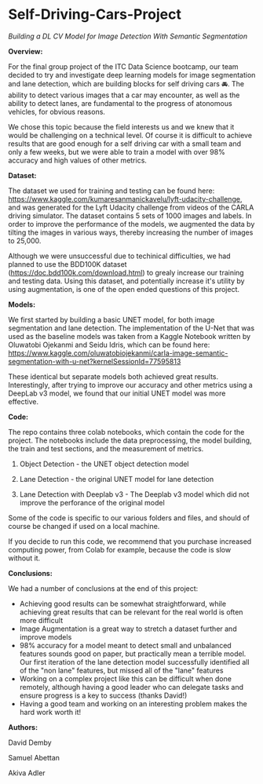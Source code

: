 # Self-Driving-Cars-Project
*Building a DL CV Model for Image Detection With Semantic Segmentation*

**Overview:**

For the final group project of the ITC Data Science bootcamp, our team decided to try and investigate deep learning models for image segmentation and lane detection, which are building blocks for self driving cars 🚘. The ability to detect various images that a car may encounter, as well as the ability to detect lanes, are fundamental to the progress of atonomous vehicles, for obvious reasons. 

We chose this topic because the field interests us and we knew that it would be challenging on a technical level. Of course it is difficult to achieve results that are good enough for a self driving car with a small team and only a few weeks, but we were able to train a model with over 98% accuracy and high values of other metrics. 

**Dataset:**

The dataset we used for training and testing can be found here: https://www.kaggle.com/kumaresanmanickavelu/lyft-udacity-challenge, and was generated for the Lyft Udacity challenge from videos of the CARLA driving simulator. The dataset contains 5 sets of 1000 images and labels. In order to improve the performance of the models, we augmented the data by tilting the images in various ways, thereby increasing the number of images to 25,000. 

Although we were unsuccessful due to techinical difficulties, we had planned to use the BDD100K dataset (https://doc.bdd100k.com/download.html) to grealy increase our training and testing data. Using this dataset, and potentially increase it's utility by using augmentation, is one of the open ended questions of this project.

**Models:**

We first started by building a basic UNET model, for both image segmentation and lane detection. The implementation of the U-Net that was used as the baseline models was taken from a Kaggle Notebook written by Oluwatobi Ojekanmi and Seidu Idris, which can be found here: https://www.kaggle.com/oluwatobiojekanmi/carla-image-semantic-segmentation-with-u-net?kernelSessionId=77595813

These identical but separate models both achieved great results. Interestingly, after trying to improve our accuracy and other metrics using a DeepLab v3 model, we found that our initial UNET model was more effective. 

**Code:**

The repo contains three colab notebooks, which contain the code for the project. The notebooks include the data preprocessing, the model building, the train and test sections, and the measurement of metrics. 

1. Object Detection - the UNET object detection model
 
2. Lane Detection - the original UNET model for lane detection

3. Lane Detection with Deeplab v3 - The Deeplab v3 model which did not improve the perforance of the original model

Some of the code is specific to our various folders and files, and should of course be changed if used on a local machine. 

If you decide to run this code, we recommend that you purchase increased computing power, from Colab for example, because the code is slow without it. 

**Conclusions:**

We had a number of conclusions at the end of this project:
- Achieving good results can be somewhat straightforward, while achieving great results that can be relevant for the real world is often more difficult
- Image Augmentation is a great way to stretch a dataset further and improve models
- 98% accuracy for a model meant to detect small and unbalanced features sounds good on paper, but practically mean a terrible model. Our first iteration of the lane detection model successfully identified all of the "non lane" features, but missed all of the "lane" features
- Working on a complex project like this can be difficult when done remotely, although having a good leader who can delegate tasks and ensure progress is a key to success (thanks David!)
- Having a good team and working on an interesting problem makes the hard work worth it!

**Authors:**

David Demby 

Samuel Abettan

Akiva Adler
